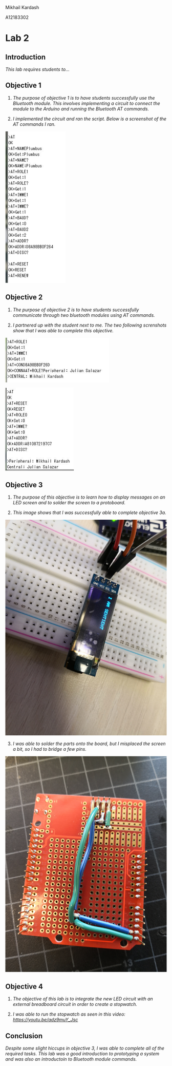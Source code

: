 Mikhail Kardash

A12183302

# Lab 2

## Introduction

*This lab requires students to...*

## Objective 1

1. *The purpose of objective 1 is to have students successfully use the Bluetooth module. This involves implementing a circuit to connect the module to the Arduino and running the Bluetooth AT commands.*

2. *I implemented the circuit and ran the script. Below is a screenshot of the AT commands I ran.*

![Objective1](Images/objective1.JPG)

## Objective 2

1. *The purpose of objective 2 is to have students successfully communicate through two bluetooth modules using AT commands.*

2. *I partnered up with the student next to me. The two following screnshots show that I was able to complete this objective.*

![Objective2a](Images/objective2a.JPG)

![Objective2b](Images/objective2b.JPG)

## Objective 3

1. *The purpose of this objective is to learn how to display messages on an LED screen and to solder the screen to a protoboard.*

2. *This image shows that I was successfully able to complete objective 3a.*

![Objective3a](Images/objective3a.jpg)

3. *I was able to solder the parts onto the board, but I misplaced the screen a bit, so I had to bridge a few pins.*

![Objective3b](Images/objective3b.jpg)

## Objective 4

1. *The objective of this lab is to integrate the new LED circuit with an external breadboard circuit in order to create a stopwatch.*

2. *I was able to run the stopwatch as seen in this video: https://youtu.be/adz9muY_Jsc*

## Conclusion

*Despite some slight hiccups in objective 3, I was able to complete all of the required tasks. This lab was a good introduction to prototyping a system and was also an introductoin to Bluetooth module commands.*
